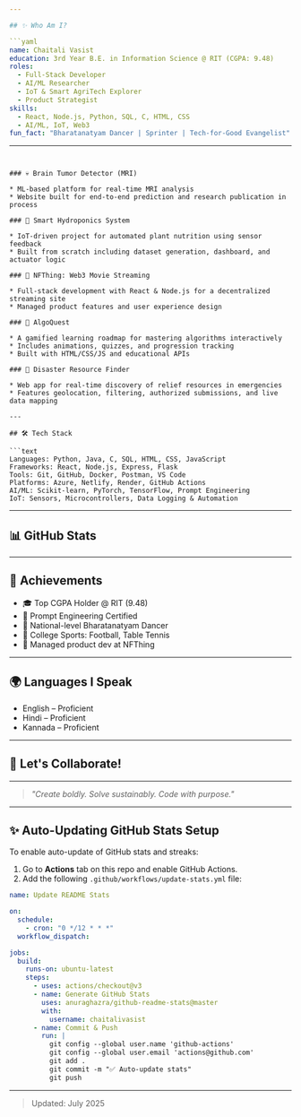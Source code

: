 ```yaml
---

## ✨ Who Am I?

```yaml
name: Chaitali Vasist
education: 3rd Year B.E. in Information Science @ RIT (CGPA: 9.48)
roles:
  - Full-Stack Developer
  - AI/ML Researcher
  - IoT & Smart AgriTech Explorer
  - Product Strategist
skills:
  - React, Node.js, Python, SQL, C, HTML, CSS
  - AI/ML, IoT, Web3
fun_fact: "Bharatanatyam Dancer | Sprinter | Tech-for-Good Evangelist"
```

---
```


### 💀 Brain Tumor Detector (MRI)

* ML-based platform for real-time MRI analysis
* Website built for end-to-end prediction and research publication in process

### 🌿 Smart Hydroponics System

* IoT-driven project for automated plant nutrition using sensor feedback
* Built from scratch including dataset generation, dashboard, and actuator logic

### 🎥 NFThing: Web3 Movie Streaming

* Full-stack development with React & Node.js for a decentralized streaming site
* Managed product features and user experience design

### 💪 AlgoQuest

* A gamified learning roadmap for mastering algorithms interactively
* Includes animations, quizzes, and progression tracking
* Built with HTML/CSS/JS and educational APIs

### 🚨 Disaster Resource Finder

* Web app for real-time discovery of relief resources in emergencies
* Features geolocation, filtering, authorized submissions, and live data mapping

---

## 🛠️ Tech Stack

```text
Languages: Python, Java, C, SQL, HTML, CSS, JavaScript
Frameworks: React, Node.js, Express, Flask
Tools: Git, GitHub, Docker, Postman, VS Code
Platforms: Azure, Netlify, Render, GitHub Actions
AI/ML: Scikit-learn, PyTorch, TensorFlow, Prompt Engineering
IoT: Sensors, Microcontrollers, Data Logging & Automation
```

---

## 📊 GitHub Stats

---

## 🌟 Achievements

* 🎓 Top CGPA Holder @ RIT (9.48)
* 🔧 Prompt Engineering Certified
* 💃 National-level Bharatanatyam Dancer
* 🏀 College Sports: Football, Table Tennis
* 💼 Managed product dev at NFThing

---

## 🌍 Languages I Speak

* English – Proficient
* Hindi – Proficient
* Kannada – Proficient

---

## 📢 Let's Collaborate!

---

> *"Create boldly. Solve sustainably. Code with purpose."*

---

## ✨ Auto-Updating GitHub Stats Setup

To enable auto-update of GitHub stats and streaks:

1. Go to **Actions** tab on this repo and enable GitHub Actions.
2. Add the following `.github/workflows/update-stats.yml` file:

```yaml
name: Update README Stats

on:
  schedule:
    - cron: "0 */12 * * *"
  workflow_dispatch:

jobs:
  build:
    runs-on: ubuntu-latest
    steps:
      - uses: actions/checkout@v3
      - name: Generate GitHub Stats
        uses: anuraghazra/github-readme-stats@master
        with:
          username: chaitalivasist
      - name: Commit & Push
        run: |
          git config --global user.name 'github-actions'
          git config --global user.email 'actions@github.com'
          git add .
          git commit -m "✅ Auto-update stats"
          git push
```

---

> Updated: July 2025
